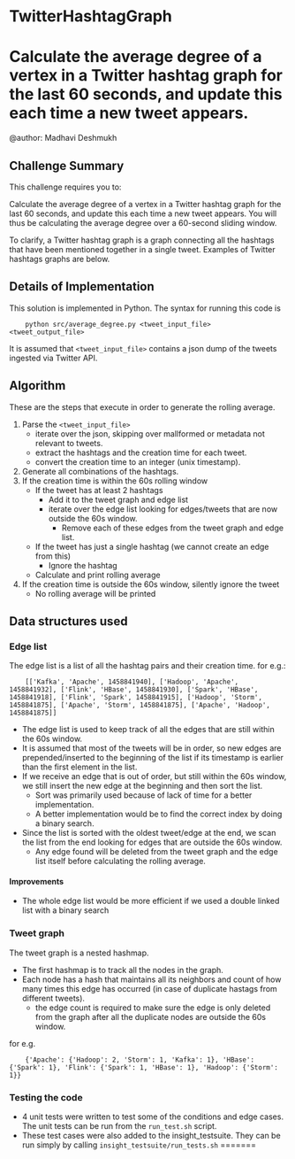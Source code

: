# TwitterHashtagGraph
Calculate the average degree of a vertex in a Twitter hashtag graph for the last 60 seconds, and update this each time a new tweet appears.
===========================================================
@author: Madhavi Deshmukh 

## Challenge Summary

This challenge requires you to:

Calculate the average degree of a vertex in a Twitter hashtag graph for the last 60 seconds, and update this each time a new tweet appears.  You will thus be calculating the average degree over a 60-second sliding window.

To clarify, a Twitter hashtag graph is a graph connecting all the hashtags that have been mentioned together in a single tweet.  Examples of Twitter hashtags graphs are below.

## Details of Implementation

This solution is implemented in Python. The syntax for running this code is

```
    python src/average_degree.py <tweet_input_file> <tweet_output_file>
```

It is assumed that `<tweet_input_file>` contains a json dump of the tweets ingested via Twitter API.

## Algorithm

These are the steps that execute in order to generate the rolling average.

1. Parse the `<tweet_input_file>`
   - iterate over the json, skipping over mallformed or metadata not relevant to tweets.
   - extract the hashtags and the creation time for each tweet.
   - convert the creation time to an integer (unix timestamp).
2. Generate all combinations of the hashtags.
3. If the creation time is within the 60s rolling window
   - If the tweet has at least 2 hashtags
       - Add it to the tweet graph and edge list
       - iterate over the edge list looking for edges/tweets that are now outside the 60s window.
          - Remove each of these edges from the tweet graph and edge list.
   - If the tweet has just a single hashtag (we cannot create an edge from this)
       - Ignore the hashtag
   - Calculate and print rolling average
4. If the creation time is outside the 60s window, silently ignore the tweet
   - No rolling average will be printed

## Data structures used
### Edge list
The edge list is a list of all the hashtag pairs and their creation time. for e.g.:

```
    [['Kafka', 'Apache', 1458841940], ['Hadoop', 'Apache', 1458841932], ['Flink', 'HBase', 1458841930], ['Spark', 'HBase', 1458841918], ['Flink', 'Spark', 1458841915], ['Hadoop', 'Storm', 1458841875], ['Apache', 'Storm', 1458841875], ['Apache', 'Hadoop', 1458841875]]
```

- The edge list is used to keep track of all the edges that are still within the 60s window.
- It is assumed that most of the tweets will be in order, so new edges are prepended/inserted to the beginning of the list if its timestamp is earlier than the first element in the list.
- If we receive an edge that is out of order, but still within the 60s window, we still insert the new edge at the beginning and then sort the list.
    - Sort was primarily used because of lack of time for a better implementation.
    - A better implementation would be to find the correct index by doing a binary search.
- Since the list is sorted with the oldest tweet/edge at the end, we scan the list from the end looking for edges that are outside the 60s window.
    - Any edge found will be deleted from the tweet graph and the edge list itself before calculating the rolling average.

#### Improvements
- The whole edge list would be more efficient if we used a double linked list with a binary search

### Tweet graph
The tweet graph is a nested hashmap.
- The first hashmap is to track all the nodes in the graph.
- Each node has a hash that maintains all its neighbors and count of how many times this edge has occurred (in case of duplicate hastags from different tweets).
    - the edge count is required to make sure the edge is only deleted from the graph after all the duplicate nodes are outside the 60s window.

for e.g.

```
    {'Apache': {'Hadoop': 2, 'Storm': 1, 'Kafka': 1}, 'HBase': {'Spark': 1}, 'Flink': {'Spark': 1, 'HBase': 1}, 'Hadoop': {'Storm': 1}}
```

### Testing the code

- 4 unit tests were written to test some of the conditions and edge cases. The unit tests can be run from the `run_test.sh` script.
- These test cases were also added to the insight_testsuite. They can be run simply by calling `insight_testsuite/run_tests.sh`
=======


